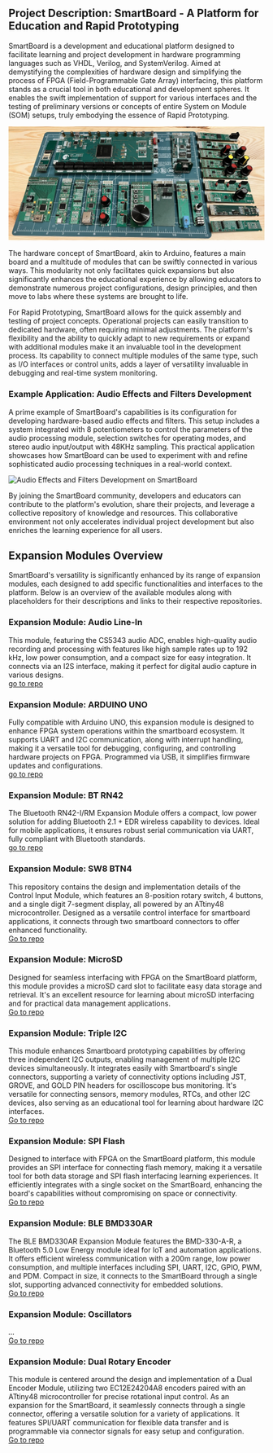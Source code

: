 ## Project Description: SmartBoard - A Platform for Education and Rapid Prototyping

SmartBoard is a development and educational platform designed to facilitate learning and project development in hardware programming languages such as VHDL, Verilog, and SystemVerilog. Aimed at demystifying the complexities of hardware design and simplifying the process of FPGA (Field-Programmable Gate Array) interfacing, this platform stands as a crucial tool in both educational and development spheres. It enables the swift implementation of support for various interfaces and the testing of preliminary versions or concepts of entire System on Module (SOM) setups, truly embodying the essence of Rapid Prototyping.

![Audio Effects and Filters Development on SmartBoard](profile/sb_v1_xp2_overview.jpg)

The hardware concept of SmartBoard, akin to Arduino, features a main board and a multitude of modules that can be swiftly connected in various ways. This modularity not only facilitates quick expansions but also significantly enhances the educational experience by allowing educators to demonstrate numerous project configurations, design principles, and then move to labs where these systems are brought to life.

For Rapid Prototyping, SmartBoard allows for the quick assembly and testing of project concepts. Operational projects can easily transition to dedicated hardware, often requiring minimal adjustments. The platform's flexibility and the ability to quickly adapt to new requirements or expand with additional modules make it an invaluable tool in the development process. Its capability to connect multiple modules of the same type, such as I/O interfaces or control units, adds a layer of versatility invaluable in debugging and real-time system monitoring.

### Example Application: Audio Effects and Filters Development

A prime example of SmartBoard's capabilities is its configuration for developing hardware-based audio effects and filters. This setup includes a system integrated with 8 potentiometers to control the parameters of the audio processing module, selection switches for operating modes, and stereo audio input/output with 48KHz sampling. This practical application showcases how SmartBoard can be used to experiment with and refine sophisticated audio processing techniques in a real-world context.


![Audio Effects and Filters Development on SmartBoard](SmartBoardV1/media/example_audio.png)

By joining the SmartBoard community, developers and educators can contribute to the platform's evolution, share their projects, and leverage a collective repository of knowledge and resources. This collaborative environment not only accelerates individual project development but also enriches the learning experience for all users.

## Expansion Modules Overview

SmartBoard's versatility is significantly enhanced by its range of expansion modules, each designed to add specific functionalities and interfaces to the platform. Below is an overview of the available modules along with placeholders for their descriptions and links to their respective repositories.

### Expansion Module: Audio Line-In
This module, featuring the CS5343 audio ADC, enables high-quality audio recording and processing with features like high sample rates up to 192 kHz, low power consumption, and a compact size for easy integration. It connects via an I2S interface, making it perfect for digital audio capture in various designs.  
[go to repo](https://github.com/SmartBoard-V1/expansion_module_audio_line_in)

### Expansion Module: ARDUINO UNO
Fully compatible with Arduino UNO, this expansion module is designed to enhance FPGA system operations within the smartboard ecosystem. It supports UART and I2C communication, along with interrupt handling, making it a versatile tool for debugging, configuring, and controlling hardware projects on FPGA. Programmed via USB, it simplifies firmware updates and configurations.  
[go to repo](https://github.com/SmartBoard-V1/expansion_module_ARDUINO_UNO)

### Expansion Module: BT RN42
The Bluetooth RN42-I/RM Expansion Module offers a compact, low power solution for adding Bluetooth 2.1 + EDR wireless capability to devices. Ideal for mobile applications, it ensures robust serial communication via UART, fully compliant with Bluetooth standards.  
[go to repo](https://github.com/SmartBoard-V1/expansion_module_BT_RN42)

### Expansion Module: SW8 BTN4
This repository contains the design and implementation details of the Control Input Module, which features an 8-position rotary switch, 4 buttons, and a single digit 7-segment display, all powered by an ATtiny48 microcontroller. Designed as a versatile control interface for smartboard applications, it connects through two smartboard connectors to offer enhanced functionality.  
[Go to repo](https://github.com/SmartBoard-V1/expansion_module_sw8_btn4)

### Expansion Module: MicroSD
Designed for seamless interfacing with FPGA on the SmartBoard platform, this module provides a microSD card slot to facilitate easy data storage and retrieval. It's an excellent resource for learning about microSD interfacing and for practical data management applications.  
[Go to repo](https://github.com/SmartBoard-V1/expansion_module__micoSD)

### Expansion Module: Triple I2C
This module enhances Smartboard prototyping capabilities by offering three independent I2C outputs, enabling management of multiple I2C devices simultaneously. It integrates easily with Smartboard's single connectors, supporting a variety of connectivity options including JST, GROVE, and GOLD PIN headers for oscilloscope bus monitoring. It's versatile for connecting sensors, memory modules, RTCs, and other I2C devices, also serving as an educational tool for learning about hardware I2C interfaces.  
[Go to repo](https://github.com/SmartBoard-V1/expansion_module_triple_I2C)

### Expansion Module: SPI Flash
Designed to interface with FPGA on the SmartBoard platform, this module provides an SPI interface for connecting flash memory, making it a versatile tool for both data storage and SPI flash interfacing learning experiences. It efficiently integrates with a single socket on the SmartBoard, enhancing the board's capabilities without compromising on space or connectivity.  
[Go to repo](https://github.com/SmartBoard-V1/expansion_module_spi_flash)

### Expansion Module: BLE BMD330AR
The BLE BMD330AR Expansion Module features the BMD-330-A-R, a Bluetooth 5.0 Low Energy module ideal for IoT and automation applications. It offers efficient wireless communication with a 200m range, low power consumption, and multiple interfaces including SPI, UART, I2C, GPIO, PWM, and PDM. Compact in size, it connects to the SmartBoard through a single slot, supporting advanced connectivity for embedded solutions.  
[Go to repo](https://github.com/SmartBoard-V1/expansion_module_BLE_BMD330AR)


### Expansion Module: Oscillators
*...*  
[Go to repo](https://github.com/SmartBoard-V1/expansion_module_oscillators)

### Expansion Module: Dual Rotary Encoder
This module is centered around the design and implementation of a Dual Encoder Module, utilizing two EC12E24204A8 encoders paired with an ATtiny48 microcontroller for precise rotational input control. As an expansion for the SmartBoard, it seamlessly connects through a single connector, offering a versatile solution for a variety of applications. It features SPI/UART communication for flexible data transfer and is programmable via connector signals for easy setup and configuration.  
[Go to repo](https://github.com/SmartBoard-V1/expansion_module_dual_rotary_encoder)

